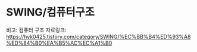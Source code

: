 # SWING/컴퓨터구조

비고: 컴퓨터 구조
자료링크: https://hyk0425.tistory.com/category/SWING/%EC%BB%B4%ED%93%A8%ED%84%B0%EA%B5%AC%EC%A1%B0